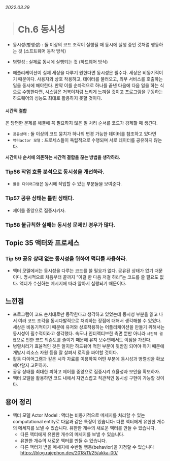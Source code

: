 _2022.03.29_

> # Ch.6 동시성

-   동시성(병행성) : 둘 이상의 코드 조각이 실행될 때 동시에 실행 중인 것처럼 행동하는 것 (소프트웨어 동작 방식)
-   병렬성 : 실제로 동시에 실행되는 것 (하드웨어 방식)

-   애플리케이션이 실제 세상을 다루기 원한다면 동시성은 필수다. 세상은 비동기적이기 때문이다. 사용자와 상호 작용하고, 데이터를 불러오고, 외부 서비스를 호출하는 일을 동시에 해야한다. 만약 이를 순차적으로 하나를 끝낸 다음에 다음 일을 하는 식으로 수행한다면, 시스템은 거북이처럼 느리게 느껴질 것이고 프로그램을 구동하는 하드웨어의 성능도 최대로 활용하지 못할 것이다.

#### 시간적 결합

은 당면한 문제를 해결에 꼭 필요하지 않은 일 처리 순서를 코드가 강제할 때 생긴다.

-   `공유상태` : 둘 이상의 코드 뭉치가 하나의 변경 가능한 데이터를 참조하고 있다면
-   `액터actor 모델` : 프로세스들이 독립적으로 수행되며 서로 데이터를 공유하지 않는다.

**시간이나 순서에 의존하는 시간적 결합을 끊는 방법을 생각하라.**

### Tip56 작업 흐름 분석으로 동시성을 개선하라.

-   `활동 다이어그램`은 동시에 작업할 수 있는 부분들을 보여준다.

### Tip57 공유 상태는 틀린 상태다.

-   제어를 중앙으로 집중시키자.

### Tip58 불규칙한 실패는 동시성 문제인 경우가 많다.

## Topic 35 액터와 프로세스

### Tip 59 공유 상태 없는 동시성을 위하여 액터를 사용하라.

-   액터 모델에서는 동시성을 다루는 코드를 쓸 필요가 없다. 공유된 상태가 없기 때문이다. 명시적으로 처음부터 끝까지 “이걸 한 다음 저걸 하라”는 코드를 쓸 필요도 없다. 액터가 수신하는 메시지에 따라 알아서 실행되기 때문이다.

## 느낀점

-   프로그램이 코드 순서대로만 동작한다고 생각하고 있었는데 동시성 부분을 읽고 나서 여러 코드 조각을 동시다발적으로 처리하는 장점에 대해서 생각해볼 수 있었다. 세상은 비동기적이기 때문에 유저와 상호작용하는 어플리케이션을 만들기 위해서는 동시성이 필수적이라고 생각했다. 속도나 인터랙티브한 측면 뿐만 아니라 `시간적 결합`으로 인한 코드 의존도를 줄이기 때문에 유지 보수면에서도 이점을 가진다.
-   병렬처리가 효율적인 것은 알지만 하드웨어 적인 부분이 뒷받침 되어야 하기 때문에 개발시 리소스 자원 등을 잘 살펴서 로직을 짜야할 것이다.
-   활동 다이어그램과 같은 시각 자료를 이용하여 어떤 부분에 동시성과 병렬성을 확보해야할지 고민하자.
-   공유 상태를 최대한 피하고 제어를 중앙으로 집중시켜 효율성과 보안을 확보하자.
-   액터 모델을 활용하면 코드 내에서 자연스럽고 직관적인 동시성 구현이 가능할 것이다.

## 용어 정리

-   액터 모델 Actor Model : 액터는 비동기적으로 메세지를 처리할 수 있는 computational entity로 다음과 같은 특징이 있습니다: 다른 액터에게 유한한 개수의 메세지를 보낼 수 있습니다. 유한한 개수의 새로운 액터를 만들 수 있습니다.
    -   다른 액터에게 유한한 개수의 메세지를 보낼 수 있습니다.
    -   유한한 개수의 새로운 액터를 만들 수 있습니다.
    -   다른 액터가 받을 메세지에 수반될 행동(behavior)을 지정할 수 있습니다
        https://blog.rajephon.dev/2018/11/25/akka-00/
